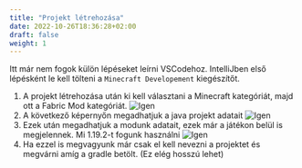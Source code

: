```yaml
---
title: "Projekt létrehozása"
date: 2022-10-26T18:36:28+02:00
draft: false
weight: 1
---
```


Itt már nem fogok külön lépéseket leírni VSCodehoz. IntelliJben első lépésként le kell tölteni a `Minecraft Developement` kiegészítőt.

1. A projekt létrehozása után ki kell választani a Minecraft kategóriát, majd ott a Fabric Mod kategóriát. ![Igen](/4.png)
2. A következő képernyőn megadhatjuk a java projekt adatait ![Igen](/5.png)
3. Ezek után megadhatjuk a modunk adatait, ezek már a játékon belül is megjelennek. Mi 1.19.2-t fogunk használni ![Igen](/6.png)
4. Ha ezzel is megvagyunk már csak el kell nevezni a projektet és megvárni amíg a gradle betölt. (Ez elég hosszú lehet)
